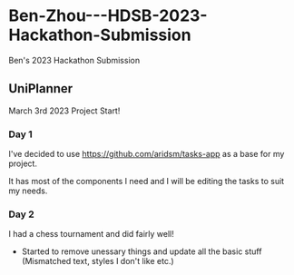 # Ben-Zhou---HDSB-2023-Hackathon-Submission

Ben's 2023 Hackathon Submission

## UniPlanner 

March 3rd 2023 Project Start!

### Day 1

I've decided to use https://github.com/aridsm/tasks-app as a base for my project.

It has most of the components I need and I will be editing the tasks to suit my needs.

### Day 2

I had a chess tournament and did fairly well!

- Started to remove unessary things and update all the basic stuff (Mismatched text, styles I don't like etc.)